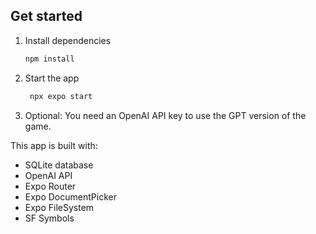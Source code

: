 
## Get started

1. Install dependencies

   ```bash
   npm install
   ```

2. Start the app

   ```bash
    npx expo start
   ```


3. Optional: You need an OpenAI API key to use the GPT version of the game.


This app is built with: 
* SQLite database
* OpenAI API
* Expo Router
* Expo DocumentPicker
* Expo FileSystem
* SF Symbols

